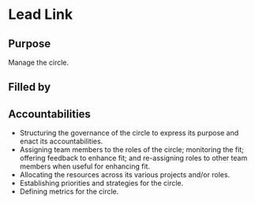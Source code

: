 # Lead Link

## Purpose

Manage the circle.

## Filled by

## Accountabilities

- Structuring the governance of the circle to express its purpose and enact its accountabilities.
- Assigning team members to the roles of the circle; monitoring the fit; offering feedback to enhance fit; and re-assigning roles to other team members when useful for enhancing fit.
- Allocating the resources across its various projects and/or roles.
- Establishing priorities and strategies for the circle.
- Defining metrics for the circle.
